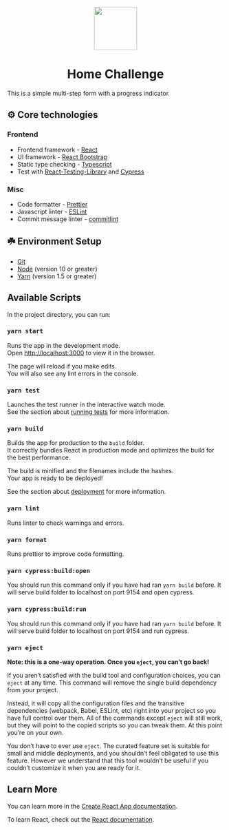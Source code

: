 <p align="center">
  <a href="https://hold.app">
    <img width="100" src="https://encrypted-tbn0.gstatic.com/images?q=tbn:ANd9GcTswxxzAsLviWiuhvt_Bu26c-TXtNAuDu5HvA&usqp=CAU">
  </a>
</p>

<h1 align="center">Home Challenge</h1>

This is a simple multi-step form with a progress indicator.

## ⚙️ Core technologies

### Frontend

- Frontend framework - [React](https://reactjs.org/)
- UI framework - [React Bootstrap](https://react-bootstrap.github.io/)
- Static type checking - [Typescript](https://www.typescriptlang.org/)
- Test with [React-Testing-Library](https://testing-library.com/docs/react-testing-library/intro/) and [Cypress](https://www.cypress.io/)

### Misc

- Code formatter - [Prettier](https://prettier.io/)
- Javascript linter - [ESLint](https://eslint.org/)
- Commit message linter - [commitlint](https://commitlint.js.org/)

## ☘️ Environment Setup

- [Git](https://git-scm.com/downloads)
- [Node](https://nodejs.org/en/download/) (version 10 or greater)
- [Yarn](https://yarnpkg.com/lang/en/docs/install/) (version 1.5 or greater)

## Available Scripts

In the project directory, you can run:

### `yarn start`

Runs the app in the development mode.\
Open [http://localhost:3000](http://localhost:3000) to view it in the browser.

The page will reload if you make edits.\
You will also see any lint errors in the console.

### `yarn test`

Launches the test runner in the interactive watch mode.\
See the section about [running tests](https://facebook.github.io/create-react-app/docs/running-tests) for more information.

### `yarn build`

Builds the app for production to the `build` folder.\
It correctly bundles React in production mode and optimizes the build for the best performance.

The build is minified and the filenames include the hashes.\
Your app is ready to be deployed!

See the section about [deployment](https://facebook.github.io/create-react-app/docs/deployment) for more information.

### `yarn lint`

Runs linter to check warnings and errors.

### `yarn format`

Runs prettier to improve code formatting.

### `yarn cypress:build:open`

You should run this command only if you have had ran `yarn build` before. It will serve build folder to localhost on port 9154 and open cypress.

### `yarn cypress:build:run`

You should run this command only if you have had ran `yarn build` before. It will serve build folder to localhost on port 9154 and run cypress.

### `yarn eject`

**Note: this is a one-way operation. Once you `eject`, you can’t go back!**

If you aren’t satisfied with the build tool and configuration choices, you can `eject` at any time. This command will remove the single build dependency from your project.

Instead, it will copy all the configuration files and the transitive dependencies (webpack, Babel, ESLint, etc) right into your project so you have full control over them. All of the commands except `eject` will still work, but they will point to the copied scripts so you can tweak them. At this point you’re on your own.

You don’t have to ever use `eject`. The curated feature set is suitable for small and middle deployments, and you shouldn’t feel obligated to use this feature. However we understand that this tool wouldn’t be useful if you couldn’t customize it when you are ready for it.

## Learn More

You can learn more in the [Create React App documentation](https://facebook.github.io/create-react-app/docs/getting-started).

To learn React, check out the [React documentation](https://reactjs.org/).
